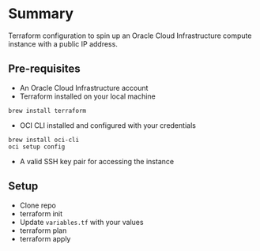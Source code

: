 # Summary

Terraform configuration to spin up an Oracle Cloud Infrastructure compute
instance with a public IP address.

## Pre-requisites

- An Oracle Cloud Infrastructure account
- Terraform installed on your local machine

```
brew install terraform
```

- OCI CLI installed and configured with your credentials

```
brew install oci-cli
oci setup config
```

- A valid SSH key pair for accessing the instance

## Setup

- Clone repo
- terraform init
- Update `variables.tf` with your values
- terraform plan
- terraform apply
